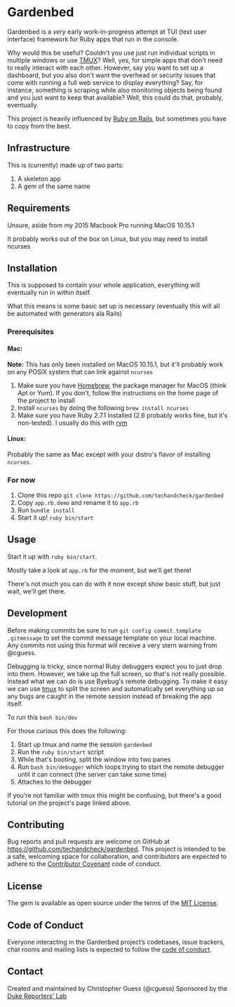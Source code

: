 # Gardenbed

Gardenbed is a *very* early work-in-progress attempt at TUI (text user interface) framework for Ruby apps that
run in the console.

Why would this be useful? Couldn't you use just run individual scripts in multiple windows or use [TMUX](https://github.com/tmux/tmux/wiki)?
Well, yes, for simple apps that don't need to really interact with each other. However, say you want to set up
a dashboard, but you also don't want the overhead or security issues that come with running a full web
service to display everything? Say, for instance, something is scraping while also monitoring objects
being found and you just want to keep that available? Well, this could do that, probably, eventually.

This project is heavily influenced by [Ruby on Rails](https://www.rubyonrails.com), but sometimes you have to copy from the best.

## Infrastructure

This is (currently) made up of two parts:
1. A skeleton app
1. A gem of the same name

## Requirements

Unsure, aside from my 2015 Macbook Pro running MacOS 10.15.1

It probably works out of the box on Linux, but you may need to install ncurses

## Installation

This is supposed to contain your whole application, everything will eventually run in within itself.

What this means is some basic set up is necessary (eventually this will all be automated with generators ala Rails)

### Prerequisites
#### Mac:
**Note:** This has only been installed on MacOS 10.15.1, but it'll probably work on any POSIX system that can link against `ncurses`
1. Make sure you have [Homebrew](https://brew.sh/), the package manager for MacOS (think Apt or Yum).
   If you don't, follow the instructions on the home page of the project to install
1. Install `ncurses` by doing the following `brew install ncurses`
1. Make sure you have Ruby 2.7.1 installed (2.6 probably works fine, but it's non-tested). I usually do this with [rvm](https://rvm.io/)

#### Linux:
Probably the same as Mac except with your distro's flavor of installing `ncurses`.

### For now
1. Clone this repo `git clone https://github.com/techandcheck/gardenbed`
1. Copy `app.rb.demo` and rename it to `app.rb`
1. Run `bundle install`
1. Start it up! `ruby bin/start`

## Usage

Start it up with `ruby bin/start`.

Mostly take a look at `app.rb` for the moment, but we'll get there!

There's not much you can do with it now except show basic stuff, but just wait, we'll get there.

## Development

Before making commits be sure to run `git config commit.template .gitmessage` to set the commit message template on your local machine. Any commits not using this format will receive a very stern warning from @cguess.

Debugging is tricky, since normal Ruby debuggers expect you to just drop into them. However, we take up the full screen, so that's not really possible.
Instead what we can do is use Byebug's remote debugging. To make it easy we can use [tmux](https://github.com/tmux/tmux/wiki) to split the screen and
automatically set everything up so any bugs are caught in the remote session instead of breaking the app itself.

To run this `bash bin/dev`

For those curious this does the following:
1. Start up tmux and name the session `gardenbed`
1. Run the `ruby bin/start` script
1. While that's booting, split the window into two panes
1. Run `bash bin/debugger` which loops trying to start the remote debugger until it can connect (the server can take some time)
1. Attaches to the debugger

If you're not familiar with tmux this might be confusing, but there's a good tutorial on the project's page linked above.

## Contributing

Bug reports and pull requests are welcome on GitHub at https://github.com/techandcheck/gardenbed. This project is intended to be a safe, welcoming space for collaboration, and contributors are expected to adhere to the [Contributor Covenant](http://contributor-covenant.org) code of conduct.

## License

The gem is available as open source under the terms of the [MIT License](https://opensource.org/licenses/MIT).

## Code of Conduct

Everyone interacting in the Gardenbed project’s codebases, issue trackers, chat rooms and mailing lists is expected to follow the [code of conduct](https://github.com/techandcheck/gardenbed/blob/master/CODE_OF_CONDUCT.md).

## Contact
Created and maintained by Christopher Guess (@cguess)
Sponsored by the [Duke Reporters' Lab](https://www.reporterslab.org)
